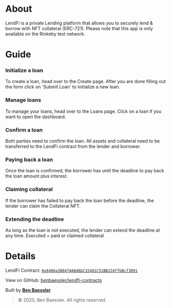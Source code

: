# About

LendFi is a private Lending platform that allows you to securely lend & borrow with NFT collateral (ERC-721). Please note that this app is only available on the Rinkeby test network.

# Guide

### Initialize a loan

To create a loan, head over to the Create page. After you are done filling out the form click on 'Submit Loan' to initialize a new loan.

### Manage loans

To manage your loans, head over to the Loans page. Click on a loan if you want to open the dashboard.

### Confirm a loan

Both parties need to confirm the loan. All assets and collateral need to be transferred to the LendFi contract from the lender and borrower.

### Paying back a loan

Once the loan is confirmed, the borrower has until the deadline to pay back the loan amount plus interest.

### Claiming collateral

If the borrower has failed to pay back the loan before the deadline, the lender can claim the Collateral NFT.

### Extending the deadline
As long as the loan is not executed, the lender can extend the deadline at any time. Executed = paid or claimed collateral

# Details

LendFi Contract: [`0x8406a388474A8d6bC15481C51BB224ffbBcf3891`](https://rinkeby.etherscan.io/address/0x8406a388474A8d6bC15481C51BB224ffbBcf3891)

View on GitHub: [benbaessler/lendfi-contracts](https://github.com/benbaessler/lendfi-contracts)

Built by [**Ben Baessler**](https://benbaessler.com)


> © 2020, Ben Baessler. All rights reserved.